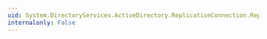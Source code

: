 ```yaml
---
uid: System.DirectoryServices.ActiveDirectory.ReplicationConnection.ReplicationScheduleOwnedByUser
internalonly: False
---
```

